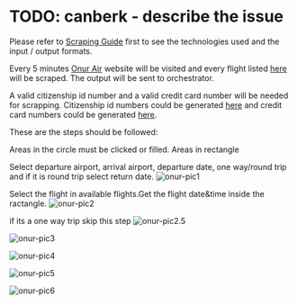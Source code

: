 # TODO: canberk - describe the issue

Please refer to [Scraping Guide](https://github.com/FCanberk/coflight-prep/blob/master/guides/scraping%20guide.md) first to see the technologies used and the input / output formats.

Every 5 minutes [Onur Air](https://www.onurair.com/tr/) website will be visited and every flight listed [here](FlightListLink) will be scraped. The output will be sent to orchestrator.

A valid citizenship id number and a valid credit card number will be needed for scrapping. Citizenship id numbers could be generated [here](https://www.simlict.com/tcno.html) and credit card numbers could be generated [here](https://names.igopaygo.com/credit-card).

These are the steps should be followed:

Areas in the circle must be clicked or filled. Areas in rectangle 

Select departure airport, arrival airport, departure date, one way/round trip and if it is round trip select return date. 
![onur-pic1](https://s16.postimg.org/yymvbr6zp/image.png)

Select the flight in available flights.Get the flight date&time inside the ractangle.
![onur-pic2](https://s12.postimg.org/lf9aenw3x/image.png)


if its a one way trip skip this step
![onur-pic2.5](https://s12.postimg.org/lf9aenw3x/image.png)

![onur-pic3](https://s12.postimg.org/wsvtpv6ml/image.png)

![onur-pic4](https://s12.postimg.org/56t256n9p/image.png) 

![onur-pic5](https://s12.postimg.org/my4ojn2od/image.png)

![onur-pic6](https://s12.postimg.org/k5bgzm2bx/image.png)
